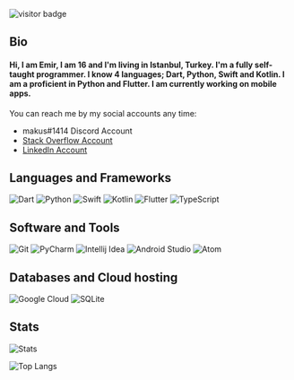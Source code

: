 ![visitor badge](https://visitor-badge.glitch.me/badge?page_id=makufonskifto.visitor-badge)

## Bio

#### Hi, I am Emir, I am 16 and I'm living in Istanbul, Turkey. I'm a fully self-taught programmer. I know 4 languages; Dart, Python, Swift and Kotlin. I am a proficient in Python and Flutter. I am currently working on mobile apps.

You can reach me by my social accounts any time:
* makus#1414 Discord Account
* [Stack Overflow Account](https://stackoverflow.com/users/12920146/emir-s%c3%bcrmen)
* [LinkedIn Account](https://www.linkedin.com/in/emir-surmen/)

## Languages and Frameworks

![Dart](https://img.shields.io/badge/Dart-0175C2?style=for-the-badge&logo=dart&logoColor=white)
![Python](https://img.shields.io/badge/Python-3776AB?style=for-the-badge&logo=python&logoColor=white)
![Swift](https://img.shields.io/badge/Swift-FA7343?style=for-the-badge&logo=swift&logoColor=white)
![Kotlin](https://img.shields.io/badge/Kotlin-664ACC?&style=for-the-badge&logo=kotlin&logoColor=white)
![Flutter](https://img.shields.io/badge/Flutter-02569B?style=for-the-badge&logo=flutter&logoColor=white)
![TypeScript](https://img.shields.io/badge/TypeScript-007ACC?style=for-the-badge&logo=typescript&logoColor=white)

## Software and Tools

![Git](https://img.shields.io/badge/Git%20-%23F05033.svg?style=for-the-badge&logo=git&logoColor=white)
![PyCharm](https://img.shields.io/badge/PyCharm-143?style=for-the-badge&logo=PyCharm&logoColor=white&color=green&labelColor=green)
![Intellij Idea](https://img.shields.io/badge/IntelliJ&nbsp;IDEA-fe315d.svg?style=for-the-badge&logo=intellij-idea&logoColor=white)
![Android Studio](https://img.shields.io/badge/Android&nbsp;Studio-669933.svg?style=for-the-badge&logo=android-studio&logoColor=white)
![Atom](https://img.shields.io/badge/Atom-90b061.svg?style=for-the-badge&logo=atom&logoColor=white)


## Databases and Cloud hosting

![Google Cloud](https://img.shields.io/badge/Google_Cloud-4285F4?style=for-the-badge&logo=google-cloud&logoColor=white)
![SQLite](https://img.shields.io/badge/SQLite-07405E?style=for-the-badge&logo=sqlite&logoColor=white)

## Stats

![Stats](https://github-readme-stats.vercel.app/api?username=makufonskifto&count_private=true&show_icons=true&theme=dark)

![Top Langs](https://github-readme-stats.vercel.app/api/top-langs/?username=makufonskifto&hide=javascript,html,tex,css,csharp&count_private=true&theme=dark)

